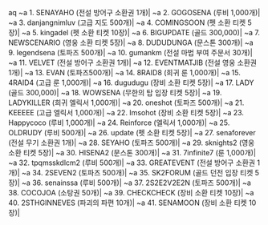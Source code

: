 aq ~a 1. SENAYAHO (전설 방어구 소환권 1개)|
~a 2. GOGOSENA (루비 1,000개)|
~a 3. danjangnimluv (고급 지도 500개)|
~a 4. COMINGSOON (펫 소환 티켓 5장)|
~a 5. kingadel (펫 소환 티켓 10장)|
~a 6. BIGUPDATE (골드 300,000)|
~a 7. NEWSCENARIO (영웅 소환 티켓 5장)|
~a 8. DUDUDUNGA (문스톤 300개)|
~a 9. legendsena (토파즈 500개)|
~a 10. gumankm (전설 마법 부여 주문서 30개)|
~a 11. VELVET (전설 방어구 소환권 1개)|
~a 12. EVENTMATJIB (전설 영웅 소환권 1개)|
~a 13. EVAN (토파즈500개)|
~a 14. 8RAID8 (희귀 룬 1,000개)|
~a 15. 4RAID4 (고급 룬 1,000개)|
~a 16. dugudugu (장비 소환 티켓 5장)|
~a 17. LADY (골드 300,000)|
~a 18. WOWSENA (무한의 탑 입장 티켓 5장)|
~a 19. LADYKILLER (희귀 엘릭서 1,000개)|
~a 20. oneshot (토파즈 500개)|
~a 21. KEEEEE (고급 엘릭서 1,000개)|
~a 22. ​Imsohot (장비 소환 티켓 5장)|
~a 23. Happycoco (루비 1,000개)|
~a 24. Reinforce (엘릭서 1,000개)|
~a 25. OLDRUDY (루비 500개)|
~a 26. update (펫 소환 티켓 5장)|
~a 27. senaforever (전설 무기 소환권 1개)|
~a 28. SEYAHO (토파즈 500개)|
~a 29. sknights2 (영웅 소환 티켓 5장)|
~a 30. HISENA2 (문스톤 300개)|
~a 31. 7infinite7 (룬 1,000개)|
~a 32. tpqmsskdlcm2 (루비 500개)|
~a 33. GREATEVENT (전설 방어구 소환권 1개)|
~a 34. 2SEVEN2 (토파즈 500개)|
~a 35. SK2FORUM (골드 던전 입장 티켓 5장)|
~a 36. senainssa (루비 500개)|
~a 37. 2S2E2V2E2N (토파즈 500개)|
~a 38. COCOJOA (소탕권 50개)|
~a 39. CHECKCHECK (장비 소환 티켓 10장)|
~a 40. 2STHGINNEVES (파괴의 파편 10개)|
~a 41. SENAMOON (장비 소환 티켓 10장)|
